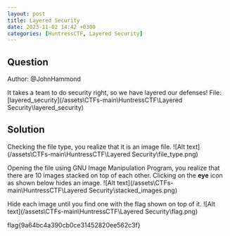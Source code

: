 ```yaml
---
layout: post
title: Layered Security
date: 2023-11-02 14:42 +0300
categories: [HuntressCTF, Layered Security]
---
```

## Question
Author: @JohnHammond

It takes a team to do security right, so we have layered our defenses!
File:[layered_security](/assets\CTFs-main\HuntressCTF\Layered Security\layered_security)

## Solution
Checking the file type, you realize that it is an image file.
![Alt text](/assets\CTFs-main\HuntressCTF\Layered Security\file_type.png)

Opening the file using GNU Image Manipulation Program, you realize that there are 10 images stacked on top of each other. Clicking on the **eye** icon as shown below hides an image.
![Alt text](/assets\CTFs-main\HuntressCTF\Layered Security\stacked_images.png)

Hide each image until you find one with the flag shown on top of it.
![Alt text](/assets\CTFs-main\HuntressCTF\Layered Security\flag.png)

flag{9a64bc4a390cb0ce31452820ee562c3f}